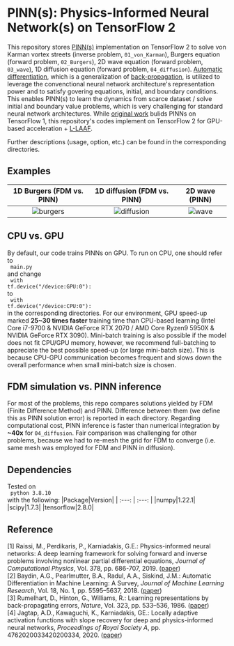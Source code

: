 # PINN(s): Physics-Informed Neural Network(s) on TensorFlow 2

This repository stores [PINN(s)](https://doi.org/10.1016/j.jcp.2018.10.045) implementation on TensorFlow 2 to solve von Karman vortex streets (inverse problem, <code>01_von_Karman</code>), Burgers equation (forward problem, <code>02_Burgers</code>), 2D wave equation (forward problem, <code>03_wave</code>), 1D diffusion equation (forward problem, <code>04_diffusion</code>). [Automatic differentiation](https://arxiv.org/abs/1502.05767), which is a generalization of [back-propagation](https://doi.org/10.1038/323533a0), is utilized to leverage the convenctional neural network architecture's representation power and to satisfy govering equations, initial, and boundary conditions. This enables PINN(s) to learn the dynamics from scarce dataset / solve initial and boundary value problems, which is very challenging for standard neural network architectures. While [original work](https://github.com/maziarraissi/PINNs) bulids PINNs on TensorFlow 1, this repository's codes implement on TensorFlow 2 for GPU-based acceleration + [L-LAAF](https://doi.org/10.1098/rspa.2020.0334). 

Further descriptions (usage, option, etc.) can be found in the corresponding directories. 

## Examples
|1D Burgers (FDM vs. PINN)|1D diffusion (FDM vs. PINN)|2D wave (PINN)|
|:---:|:---:|:---:|
|![burgers](https://user-images.githubusercontent.com/49257696/162746099-bd030010-c819-4bba-87e9-cd1c26a59913.gif)|![diffusion](https://user-images.githubusercontent.com/49257696/162752724-ac8b022a-ab7a-4e45-9a74-e3dbee60113a.gif)|![wave](https://user-images.githubusercontent.com/49257696/162746233-4151ea3c-57b4-48ff-9f1c-d6fd69fe3dbb.gif)|

## CPU vs. GPU
By default, our code trains PINNs on GPU. To run on CPU, one should refer to
<br>
<code>
  main.py
</code>
<br>
and change 
<br>
<code>
  with tf.device("/device:GPU:0"):
</code>
<br>
to
<br>
<code>
  with tf.device("/device:CPU:0"):
</code>
<br>
in the corresponding directories. For our environment, GPU speed-up marked **25~30 times faster** training time than CPU-based learning (Intel Core i7-9700 & NVIDIA GeForce RTX 2070 / AMD Core Ryzen9 5950X & NVIDIA GeForce RTX 3090). Mini-batch training is also possible if the model does not fit CPU/GPU memory, however, we recommend full-batching to appreciate the best possible speed-up (or large mini-batch size). This is because CPU-GPU communication becomes frequent and slows down the overall performance when small mini-batch size is chosen. 

## FDM simulation vs. PINN inference
For most of the problems, this repo compares solutions yielded by FDM (Finite Difference Method) and PINN. Difference between them (we define this as PINN solution error) is reported in each directory. Regarding computational cost, PINN inference is faster than numerical integration by **~40x** for <code>04_diffusion</code>. Fair comparison was challenging for other problems, because we had to re-mesh the grid for FDM to converge (i.e. same mesh was employed for FDM and PINN in diffusion). 

## Dependencies
Tested on 
<br>
<code>
  python 3.8.10
</code>
<br>
with the following:
|Package|Version|
| :---: | :---: |
|numpy|1.22.1|
|scipy|1.7.3|
|tensorflow|2.8.0|

## Reference
[1] Raissi, M., Perdikaris, P., Karniadakis, G.E.: Physics-informed neural networks: A deep learning framework for solving forward and inverse problems involving nonlinear partial differential equations, *Journal of Computational Physics*, Vol. 378, pp. 686-707, 2019. ([paper](https://doi.org/10.1016/j.jcp.2018.10.045))
<br>
[2] Baydin, A.G., Pearlmutter, B.A., Radul, A.A., Siskind, J.M.: Automatic Differentiation in Machine Learning: A Survey, *Journal of Machine Learning Research*, Vol. 18, No. 1, pp. 5595–5637, 2018. ([paper](https://arxiv.org/abs/1502.05767))
<br>
[3] Rumelhart, D., Hinton, G., Williams, R.: Learning representations by back-propagating errors, *Nature*, Vol. 323, pp. 533–536, 1986. ([paper](https://doi.org/10.1038/323533a0))
<br>
[4] Jagtap, A.D., Kawaguchi, K., Karniadakis, GE.: Locally adaptive activation functions with slope recovery for deep and physics-informed neural networks, *Proceedings of Royal Society A*, pp. 4762020033420200334, 2020. ([paper](https://doi.org/10.1098/rspa.2020.0334))
